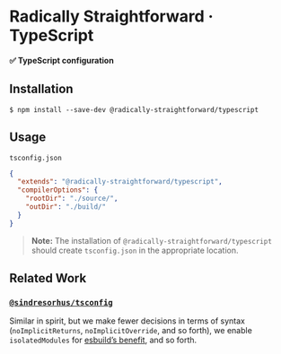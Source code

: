# Radically Straightforward · TypeScript

**✅ TypeScript configuration**

## Installation

```console
$ npm install --save-dev @radically-straightforward/typescript
```

## Usage

`tsconfig.json`

```json
{
  "extends": "@radically-straightforward/typescript",
  "compilerOptions": {
    "rootDir": "./source/",
    "outDir": "./build/"
  }
}
```

> **Note:** The installation of `@radically-straightforward/typescript` should create `tsconfig.json` in the appropriate location.

## Related Work

### [`@sindresorhus/tsconfig`](https://www.npmjs.com/package/@sindresorhus/tsconfig)

Similar in spirit, but we make fewer decisions in terms of syntax (`noImplicitReturns`, `noImplicitOverride`, and so forth), we enable `isolatedModules` for [esbuild’s benefit](https://esbuild.github.io/content-types/#isolated-modules), and so forth.
